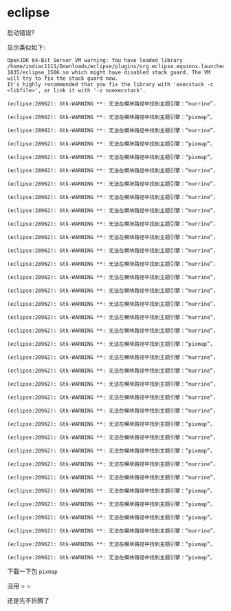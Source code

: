# eclipse 

启动错误?

显示类似如下:

	OpenJDK 64-Bit Server VM warning: You have loaded library /home/zodiac1111/Downloads/eclipse/plugins/org.eclipse.equinox.launcher.gtk.linux.x86_1.1.200.v20130807-1835/eclipse_1506.so which might have disabled stack guard. The VM will try to fix the stack guard now.
	It's highly recommended that you fix the library with 'execstack -c <libfile>', or link it with '-z noexecstack'.

	(eclipse:28962): Gtk-WARNING **: 无法在模块路径中找到主题引擎：“murrine”，

	(eclipse:28962): Gtk-WARNING **: 无法在模块路径中找到主题引擎：“pixmap”，

	(eclipse:28962): Gtk-WARNING **: 无法在模块路径中找到主题引擎：“murrine”，

	(eclipse:28962): Gtk-WARNING **: 无法在模块路径中找到主题引擎：“pixmap”，

	(eclipse:28962): Gtk-WARNING **: 无法在模块路径中找到主题引擎：“pixmap”，

	(eclipse:28962): Gtk-WARNING **: 无法在模块路径中找到主题引擎：“murrine”，

	(eclipse:28962): Gtk-WARNING **: 无法在模块路径中找到主题引擎：“murrine”，

	(eclipse:28962): Gtk-WARNING **: 无法在模块路径中找到主题引擎：“murrine”，

	(eclipse:28962): Gtk-WARNING **: 无法在模块路径中找到主题引擎：“murrine”，

	(eclipse:28962): Gtk-WARNING **: 无法在模块路径中找到主题引擎：“murrine”，

	(eclipse:28962): Gtk-WARNING **: 无法在模块路径中找到主题引擎：“murrine”，

	(eclipse:28962): Gtk-WARNING **: 无法在模块路径中找到主题引擎：“murrine”，

	(eclipse:28962): Gtk-WARNING **: 无法在模块路径中找到主题引擎：“murrine”，

	(eclipse:28962): Gtk-WARNING **: 无法在模块路径中找到主题引擎：“murrine”，

	(eclipse:28962): Gtk-WARNING **: 无法在模块路径中找到主题引擎：“murrine”，

	(eclipse:28962): Gtk-WARNING **: 无法在模块路径中找到主题引擎：“murrine”，

	(eclipse:28962): Gtk-WARNING **: 无法在模块路径中找到主题引擎：“murrine”，

	(eclipse:28962): Gtk-WARNING **: 无法在模块路径中找到主题引擎：“murrine”，

	(eclipse:28962): Gtk-WARNING **: 无法在模块路径中找到主题引擎：“pixmap”，

	(eclipse:28962): Gtk-WARNING **: 无法在模块路径中找到主题引擎：“murrine”，

	(eclipse:28962): Gtk-WARNING **: 无法在模块路径中找到主题引擎：“murrine”，

	(eclipse:28962): Gtk-WARNING **: 无法在模块路径中找到主题引擎：“murrine”，

	(eclipse:28962): Gtk-WARNING **: 无法在模块路径中找到主题引擎：“murrine”，

	(eclipse:28962): Gtk-WARNING **: 无法在模块路径中找到主题引擎：“murrine”，

	(eclipse:28962): Gtk-WARNING **: 无法在模块路径中找到主题引擎：“pixmap”，

	(eclipse:28962): Gtk-WARNING **: 无法在模块路径中找到主题引擎：“murrine”，

	(eclipse:28962): Gtk-WARNING **: 无法在模块路径中找到主题引擎：“pixmap”，

	(eclipse:28962): Gtk-WARNING **: 无法在模块路径中找到主题引擎：“murrine”，

	(eclipse:28962): Gtk-WARNING **: 无法在模块路径中找到主题引擎：“murrine”，

	(eclipse:28962): Gtk-WARNING **: 无法在模块路径中找到主题引擎：“pixmap”，

	(eclipse:28962): Gtk-WARNING **: 无法在模块路径中找到主题引擎：“pixmap”，

	(eclipse:28962): Gtk-WARNING **: 无法在模块路径中找到主题引擎：“pixmap”，

	(eclipse:28962): Gtk-WARNING **: 无法在模块路径中找到主题引擎：“murrine”，

	(eclipse:28962): Gtk-WARNING **: 无法在模块路径中找到主题引擎：“pixmap”，

	(eclipse:28962): Gtk-WARNING **: 无法在模块路径中找到主题引擎：“pixmap”，

下载一下包 `pixmap` 

没用 = =

还是先不折腾了

